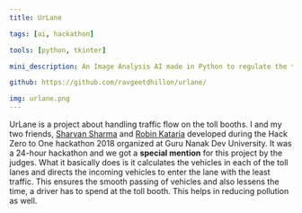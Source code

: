```yaml
---
title: UrLane

tags: [ai, hackathon]

tools: [python, tkinter]

mini_description: An Image Analysis AI made in Python to regulate the traffic at toll booths.

github: https://github.com/ravgeetdhillon/urlane/

img: urlane.png
---
```


UrLane is a project about handling traffic flow on the toll booths. I and my two friends, [Sharvan Sharma](https://github.com/sharvan-sharma) and [Robin Kataria](https://github.com/robinkataria) developed during the Hack Zero to One hackathon 2018 organized at Guru Nanak Dev University. It was a 24-hour hackathon and we got a **special mention** for this project by the judges. What it basically does is it calculates the vehicles in each of the toll lanes and directs the incoming vehicles to enter the lane with the least traffic. This ensures the smooth passing of vehicles and also lessens the time, a driver has to spend at the toll booth. This helps in reducing pollution as well.